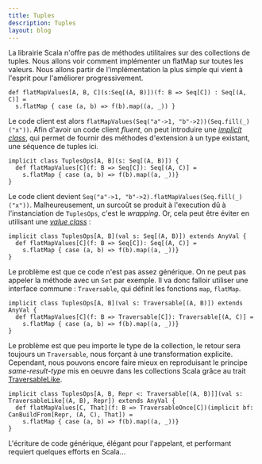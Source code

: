 ```yaml
---
title: Tuples
description: Tuples
layout: blog
---
```

La librairie Scala n'offre pas de méthodes utilitaires sur des collections de tuples. Nous allons
voir comment implémenter un flatMap sur toutes les valeurs. Nous allons partir de l'implémentation
la plus simple qui vient à l'esprit pour l'améliorer progressivement.

```
def flatMapValues[A, B, C](s:Seq[(A, B)])(f: B => Seq[C]) : Seq[(A, C)] = 
  s.flatMap { case (a, b) => f(b).map((a, _)) }
```

Le code client est alors `flatMapValues(Seq("a"->1, "b"->2))(Seq.fill(_)("x"))`. Afin d'avoir un
code client *fluent*, on peut introduire une [*implicit
class*](http://docs.scala-lang.org/sips/completed/implicit-classes.html), qui permet de fournir des
méthodes d'extension à un type existant, une séquence de tuples ici.

```
implicit class TuplesOps[A, B](s: Seq[(A, B)]) {
  def flatMapValues[C](f: B => Seq[C]): Seq[(A, C)] =
    s.flatMap { case (a, b) => f(b).map((a, _))}
}
```

Le code client devient `Seq("a"->1, "b"->2).flatMapValues(Seq.fill(_)("x"))`. Malheureusement, un
surcoût se produit à l'execution dû à l'instanciation de `TuplesOps`, c'est le *wrapping*. Or, cela
peut être éviter en utilisant une [*value
class*](http://docs.scala-lang.org/overviews/core/value-classes.html) :

```
implicit class TuplesOps[A, B](val s: Seq[(A, B)]) extends AnyVal {
  def flatMapValues[C](f: B => Seq[C]): Seq[(A, C)] =
    s.flatMap { case (a, b) => f(b).map((a, _))}
}
```

Le problème est que ce code n'est pas assez générique. On ne peut pas appeler la méthode avec un
`Set` par exemple. Il va donc falloir utiliser une interface commune : `Traversable`, qui définit
les fonctions `map`, `flatMap`.

```
implicit class TuplesOps[A, B](val s: Traversable[(A, B)]) extends AnyVal {
  def flatMapValues[C](f: B => Traversable[C]): Traversable[(A, C)] =
    s.flatMap { case (a, b) => f(b).map((a, _))}
}
```

Le problème est que peu importe le type de la collection, le retour sera toujours un `Traversable`,
nous forçant à une transformation explicite. Cependant, nous pouvons encore faire mieux en
reproduisant le principe *same-result-type* mis en oeuvre dans les collections Scala grâce au trait
[TraversableLike](http://docs.scala-lang.org/overviews/core/architecture-of-scala-collections.html#outline-of-class-traversablelike).

```
implicit class TuplesOps[A, B, Repr <: Traversable[(A, B)]](val s: TraversableLike[(A, B), Repr]) extends AnyVal {
  def flatMapValues[C, That](f: B => TraversableOnce[C])(implicit bf: CanBuildFrom[Repr, (A, C), That]) =
    s.flatMap { case (a, b) => f(b).map((a, _))}
}
```

L'écriture de code générique, élégant pour l'appelant, et performant requiert quelques efforts en
Scala…
